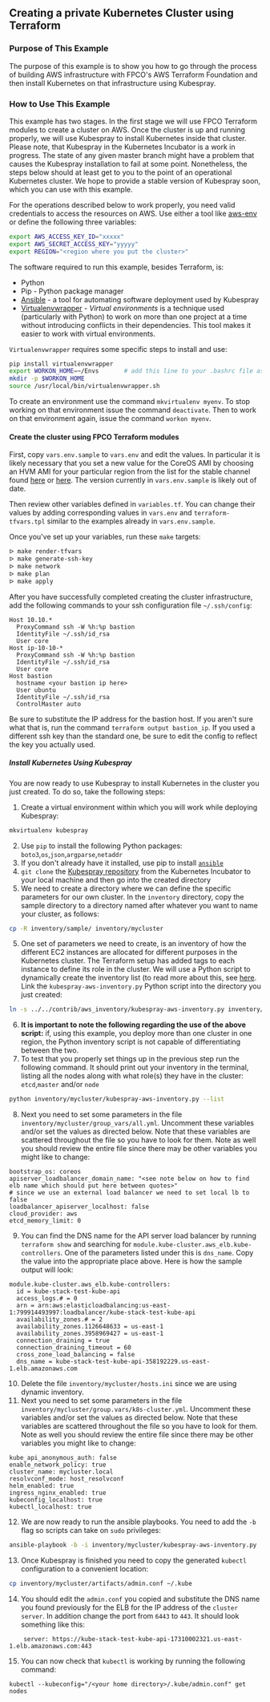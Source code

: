 ## Creating a private Kubernetes Cluster using Terraform

### Purpose of This Example
The purpose of this example is to show you how to go through the process of building AWS infrastructure with FPCO's AWS Terraform Foundation and then install Kubernetes on that infrastructure using Kubespray.
 
### How to Use This Example
This example has two stages. In the first stage we will use FPCO Terraform modules to create a cluster on AWS. Once the cluster is up and running properly, we will use Kubespray to install Kubernetes inside that cluster. Please note, that Kubespray in the Kubernetes Incubator is a work in progress. The state of any given master branch might have a problem that causes the Kubespray installation to fail at some point. Nonetheless, the steps below should at least get to you to the point of an operational Kubernetes cluster. We hope to provide a stable version of Kubespray soon, which you can use with this example.

For the operations described below to work properly, you need valid credentials to access the resources on AWS. Use either a tool like [aws-env][1] or define the following three variables:

```bash
export AWS_ACCESS_KEY_ID="xxxxx"
export AWS_SECRET_ACCESS_KEY="yyyyy"
export REGION="<region where you put the cluster>"
```

The software required to run this example, besides Terraform, is:
* Python
* Pip - Python package manager
* [Ansible][2] - a tool for automating software deployment used by Kubespray
* [Virtualenvwrapper][3] - _Virtual environments_ is a technique used (particularly with Python) to work on more than one project at a time without introducing conflicts in their dependencies. This tool makes it easier to work with virtual environments.

`Virtualenvwrapper` requires some specific steps to install and use:

```bash
pip install virtualenvwrapper
export WORKON_HOME=~/Envs       # add this line to your .bashrc file as well
mkdir -p $WORKON_HOME
source /usr/local/bin/virtualenvwrapper.sh
```

To create an environment use the command `mkvirtualenv myenv`. To stop working on that environment issue the command `deactivate`. Then to work on that environment again, issue the command `workon myenv`. 

#### Create the cluster using FPCO Terraform modules
First, copy `vars.env.sample` to `vars.env` and edit the values. In particular it is likely necessary that you set a new value for the CoreOS AMI by choosing an HVM AMI for your particular region from the list for the stable channel found [here][4] or [here][5]. The version currently in `vars.env.sample` is likely out of date.

Then review other variables defined in `variables.tf`. You can change their values by adding corresponding values in `vars.env` and `terraform-tfvars.tpl` similar to the examples already in `vars.env.sample`.

Once you've set up your variables, run these `make` targets:

```bash
ᐅ make render-tfvars
ᐅ make generate-ssh-key
ᐅ make network
ᐅ make plan
ᐅ make apply
```

After you have successfully completed creating the cluster infrastructure, add the following commands to your ssh configuration file `~/.ssh/config`:

```
Host 10.10.*
  ProxyCommand ssh -W %h:%p bastion
  IdentityFile ~/.ssh/id_rsa
  User core
Host ip-10-10-*
  ProxyCommand ssh -W %h:%p bastion
  IdentityFile ~/.ssh/id_rsa
  User core
Host bastion
  hostname <your bastion ip here>
  User ubuntu
  IdentityFile ~/.ssh/id_rsa
  ControlMaster auto
```

Be sure to substitute the IP address for the bastion host. If you aren't sure what that is, run the command `terraform output bastion_ip`. If you used a different ssh key than the standard one, be sure to edit the config to reflect the key you actually used.

##### Install Kubernetes Using Kubespray

You are now ready to use Kubespray to install Kubernetes in the cluster you just created. To do so, take the following steps:
1. Create a virtual environment within which you will work while deploying Kubespray:
```bash
mkvirtualenv kubespray
```
2. Use `pip` to install the following Python packages: `boto3`,`os`,`json`,`argparse`,`netaddr`
2. If you don't already have it installed, use pip to install [`ansible`][6]
3. `git clone` the [Kubespray repository][7] from the Kubernetes Incubator to your local machine and then go into the created directory
4. We need to create a directory where we can define the specific parameters for our own cluster. In the `inventory` directory, copy the sample directory to a directory named after whatever you want to name your cluster, as follows:
```bash
cp -R inventory/sample/ inventory/mycluster
```
5. One set of parameters we need to create, is an inventory of how the different EC2 instances are allocated for different purposes in the Kubernetes cluster. The Terraform setup has added tags to each instance to define its role in the cluster. We will use a Python script to dynamically create the inventory list (to read more about this, see [here][8]. Link the `kubespray-aws-inventory.py` Python script into the directory you just created:
```bash
ln -s ../../contrib/aws_inventory/kubespray-aws-inventory.py inventory/mycluster/
```
6. **It is important to note the following regarding the use of the above script:** if, using this example, you deploy more than one cluster in one region, the Python inventory script is not capable of differentiating between the two.
7. To test that you properly set things up in the previous step run the following command. It should print out your inventory in the terminal, listing all the nodes along with what role(s) they have in the cluster: `etcd`,`master` and/or `node`
```bash
python inventory/mycluster/kubespray-aws-inventory.py --list
```
8. Next you need to set some parameters in the file `inventory/mycluster/group_vars/all.yml`. Uncomment these variables and/or set the values as directed below. Note that these variables are scattered throughout the file so you have to look for them. Note as well you should review the entire file since there may be other variables you might like to change:
```
bootstrap_os: coreos
apiserver_loadbalancer_domain_name: "<see note below on how to find elb name which should put here between quotes>"
# since we use an external load balancer we need to set local lb to false
loadbalancer_apiserver_localhost: false
cloud_provider: aws
etcd_memory_limit: 0
```
9. You can find the DNS name for the API server load balancer by running `terraform show` and searching for `module.kube-cluster.aws_elb.kube-controllers`. One of the parameters listed under this is `dns_name`. Copy the value into the appropriate place above. Here is how the sample output will look:
```
module.kube-cluster.aws_elb.kube-controllers:
  id = kube-stack-test-kube-api
  access_logs.# = 0
  arn = arn:aws:elasticloadbalancing:us-east-1:799914493997:loadbalancer/kube-stack-test-kube-api
  availability_zones.# = 2
  availability_zones.1126648633 = us-east-1
  availability_zones.3958969427 = us-east-1
  connection_draining = true
  connection_draining_timeout = 60
  cross_zone_load_balancing = false
  dns_name = kube-stack-test-kube-api-358192229.us-east-1.elb.amazonaws.com
```
10. Delete the file `inventory/mycluster/hosts.ini` since we are using dynamic inventory.
11. Next you need to set some parameters in the file `inventory/mycluster/group.vars/k8s-cluster.yml`. Uncomment these variables and/or set the values as directed below. Note that these variables are scattered throughout the file so you have to look for them. Note as well you should review the entire file since there may be other variables you might like to change:
```
kube_api_anonymous_auth: false
enable_network_policy: true
cluster_name: mycluster.local
resolvconf_mode: host_resolvconf
helm_enabled: true
ingress_nginx_enabled: true
kubeconfig_localhost: true
kubectl_localhost: true
```
12. We are now ready to run the ansible playbooks. You need to add the `-b` flag so scripts can take on `sudo` privileges:
```bash
ansible-playbook -b -i inventory/mycluster/kubespray-aws-inventory.py  cluster.yml
```
13. Once Kubespray is finished you need to copy the generated `kubectl` configuration to a convenient location:
```bash
cp inventory/mycluster/artifacts/admin.conf ~/.kube
```
14. You should edit the `admin.conf` you copied and substitute the DNS name you found previously for the ELB for the IP address of the `cluster` `server`. In addition change the port from `6443` to `443`. It should look something like this:
```
    server: https://kube-stack-test-kube-api-17310002321.us-east-1.elb.amazonaws.com:443
```
15. You can now check that `kubectl` is working by running the following command:
```
kubectl --kubeconfig="/<your home directory>/.kube/admin.conf" get nodes
```


[1]:	https://github.com/fpco/devops-helpers/blob/master/doc/aws/aws-env.md
[2]:	http://docs.ansible.com/ansible/latest/index.html
[3]:	https://virtualenvwrapper.readthedocs.io/en/latest/command_ref.html
[4]:	https://coreos.com/os/docs/latest/booting-on-ec2.html
[5]:	http://stable.release.core-os.net/amd64-usr/current/coreos_production_ami_all.json
[6]:	https://github.com/ansible/ansible
[7]:	https://github.com/kubernetes-incubator/kubespray/
[8]:	https://github.com/kubernetes-incubator/kubespray/blob/master/docs/aws.md
